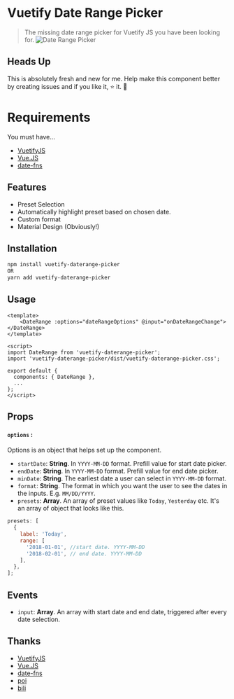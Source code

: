 # Vuetify Date Range Picker

> The missing date range picker for Vuetify JS you have been looking for.
> ![Date Range Picker](https://raw.githubusercontent.com/praveenpuglia/vuetify-daterange-picker/1eb3ba1d/public/updated-date-range-lres.gif)

## Heads Up

This is absolutely fresh and new for me. Help make this component better by
creating issues and if you like it, ⭐️ it. 🙌

# Requirements

You must have...

* [VuetifyJS](https://vuetifyjs.com/)
* [Vue.JS](https://vuejs.org)
* [date-fns](https://date-fns.org)

## Features

* Preset Selection
* Automatically highlight preset based on chosen date.
* Custom format
* Material Design (Obviously!)

## Installation

```sh
npm install vuetify-daterange-picker
OR
yarn add vuetify-daterange-picker
```

## Usage

```vue
<template>
    <DateRange :options="dateRangeOptions" @input="onDateRangeChange"></DateRange>
</template>

<script>
import DateRange from 'vuetify-daterange-picker';
import 'vuetify-daterange-picker/dist/vuetify-daterange-picker.css';

export default {
  components: { DateRange },
  ...
};
</script>
```

## Props

#### `options` :

Options is an object that helps set up the component.

* `startDate`: **String**. In `YYYY-MM-DD` format. Prefill value for start date
  picker.
* `endDate`: **String**. In `YYYY-MM-DD` format. Prefill value for end date picker.
* `minDate`: **String**. The earliest date a user can select in `YYYY-MM-DD` format.
* `format`: **String**. The format in which you want the user to see the dates in
  the inputs. E.g. `MM/DD/YYYY`.
* `presets`: **Array**. An array of preset values like `Today`, `Yesterday` etc.
  It's an array of object that looks like this.

```js
presets: [
  {
    label: 'Today',
    range: [
      '2018-01-01', //start date. YYYY-MM-DD
      '2018-02-01', // end date. YYYY-MM-DD
    ],
  },
];
```

## Events

* `input`: **Array**. An array with start date and end date, triggered after every date
  selection.

## Thanks

* [VuetifyJS](https://vuetifyjs.com/)
* [Vue.JS](https://vuejs.org)
* [date-fns](https://date-fns.org)
* [poi](https://poi.js.org/#/)
* [bili](https://egoist.moe/bili/)
